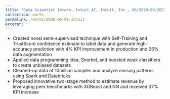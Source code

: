 ```yaml
---
title: "Data Scientist Intern, Intuit AI, Intuit, Inc., 06/2020-09/2021"
collection: works
permalink: /works/2020-06-01-Intuit
excerpt: ''
---
```


* Created novel semi-supervised technique with Self-Training and TrustScore confidence estimate to label data and generate high-accuracy prediction with 4% KPI improvement in production and 26% data augmentation
* Applied data programming idea, Snorkel, and boosted weak classifiers to create unbiased datasets
* Cleaned-up data of 10million samples and analyze missing patterns using Spark and Databricks
* Proposed innovative two-stage method to estimate revenue by leveraging peer benchmarks with XGBoost and NN and received 37% KPI increase
